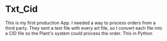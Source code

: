 # Txt_Cid
This is my first production App. I needed a way to process orders from a third party. They sent a text file with every art file, so I convert each file into a CID file so the Plant's system could process the order. This in Python
